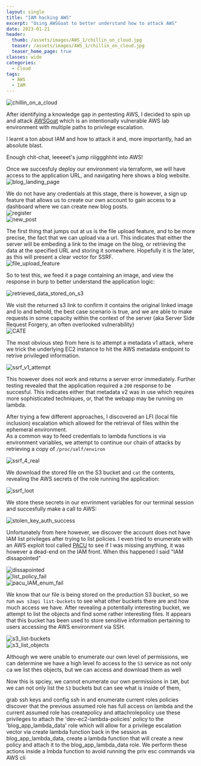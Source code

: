 ```yaml
---
layout: single
title: "IAM hacking AWS"
excerpt: "Using AWSGoat to better understand how to attack AWS"
date: 2023-01-21
header:
  thumb: /assets/images/AWS_1/chillin_on_cloud.jpg
  teaser: /assets/images/AWS_1/chillin_on_cloud.jpg
  teaser_home_page: true
classes: wide
categories:
  - Cloud
tags:
  - AWS
  - IAM
---
```



![chillin_on_a_cloud](/assets/images/AWS_1/chillin_on_cloud.jpg)

After identifying a knowledge gap in pentesting AWS, I decided to spin up and attack [AWSGoat](https://github.com/ine-labs/AWSGoat) which is an intentionally vulnerable AWS lab environment with multiple paths to privilege escalation.  

I learnt a ton about IAM and how to attack it and, more importantly, had an absolute blast.  

Enough chit-chat, leeeeet's jump riiiggghhht into AWS!  

Once we succesfuly deploy our environment via terraform, we will have access to the application URL, and navigating here shows a blog website.  
![blog_landing_page](/assets/images/AWS_1/Blog_landing_page.jpg)

We do not have any credentials at this stage, there is however, a sign up feature that allows us to create our own account to gain access to a dashboard where we can create new blog posts.    
![register](/assets/images/AWS_1/Sign_up.jpg)  
![new_post](/assets/images/AWS_1/newpost.jpg)  

The first thing that jumps out at us is the file upload feature, and to be more precise, the fact that we can upload via a url. This indicates that either the server will be embeding a link to the image on the blog, or retrieving the data at the specified URL and storing it somewhere. Hopefully it is the later, as this will present a clear vector for SSRF.  
![file_upload_feature](/assets/images/AWS_1/fileupload.jpg)  

So to test this, we feed it a page containing an image, and view the response in burp to better understand the application logic:

![retrieved_data_stored_on_s3](/assets/images/AWS_1/upload_url_feature.jpg)  

We visit the returned s3 link to confirm it contains the original linked image and lo and behold, the best case scenario is true, and we are able to make requests in some capacity within the context of the server (aka Server Side Request Forgery, an often overlooked vulnerability)  
![CATE](/assets/images/AWS_1/kitten_image.jpg)  

The most obvious step from here is to attempt a metadata v1 attack, where we trick the underlying EC2 instance to hit the AWS metadata endpoint to retrive privileged information.

![ssrf_v1_attempt](/assets/images/AWS_1/ssrf_v1_attempt.jpg)  

This however does not work and returns a server error immediately. Further testing revealed that the application required a `200` response to be succesful. This indicates either that metadata v2 was in use which requires more sophisticated techniques, or, that the webapp may be running on lambda.  

After trying a few different approaches, I discovered an LFI (local file inclusion) escalation which allowed for the retrieval of files within the ephemeral environment.  
As a common way to feed credentials to lambda functions is via environment variables, we attempt to continue our chain of attacks by retrieving a copy of `/proc/self/environ`  

![ssrf_4_real](/assets/images/AWS_1/SSRF.JPG)  

We download the stored file on the S3 bucket and `cat` the contents, revealing the AWS secrets of the role running the application:  

![ssrf_loot](/assets/images/AWS_1/SSRF_LOOT.JPG)  

We store these secrets in our envrinment variables for our terminal session and succesfully make a call to AWS:  

![stolen_key_auth_success](/assets/images/AWS_1/stolen_key_auth_success.jpg)  

Unfortunately from here however, we discover the account does not have IAM list privileges after trying to list policies. I even tried to enumerate with an AWS exploit tool called [PACU](https://github.com/RhinoSecurityLabs/pacu) to see if I was missing anything, it was however a dead-end on the IAM front. When this happened I said "IAM dissapointed"  

![dissapointed](/assets/images/AWS_1/dissapointed.gif)  
![list_policy_fail](/assets/images/AWS_1/list_policy_fail.jpg)  
![pacu_IAM_enum_fail](/assets/images/AWS_1/pacu_iam_enum_fail.jpg)  

We know that our file is being stored on the production S3 bucket, so we run `aws s3api list-buckets` to see what other buckets there are and how much access we have. After revealing a potentially interesting bucket, we attempt to list the objects and find some rather interesting files. It appears that this bucket has been used to store sensitive information pertaining to users accessing the AWS environment via SSH.

![s3_list-buckets](/assets/images/AWS_1/s3_enum_dev_bucket.jpg)  
![s3_list_objects](/assets/images/AWS_1/s3_list_objects_loot.jpg)  

Although we were unable to enumerate our own level of permissions, we can determine we have a high level fo access to the `S3` service as not only ca we list thes objects, but we can access and download them as well

Now this is spciey, we cannot enumerate our own permissions in `IAM`, but we can not only list the `S3` buckets but can see what is inside of them, 


grab ssh keys and config
ssh in and enumerate current roles policies
discover that the previous assumed role has full access on lambda and the current assumed role has createpolicy and attachrolepolicy
use these privileges to attach the 'dev-ec2-lambda-policies' policy to the 'blog_app_lambda_data' role which will allow for a privilege escalation vector via create lambda function
back in the session as blog_app_lambda_data, create a lambda function that will create a new policy and attach it to the blog_app_lambda_data role. We perform these actions inside a lmbda function to avoid running the priv esc commands via AWS cli
